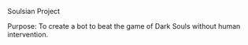 Soulsian Project

Purpose: To create a bot to beat the game of Dark Souls without human intervention.
